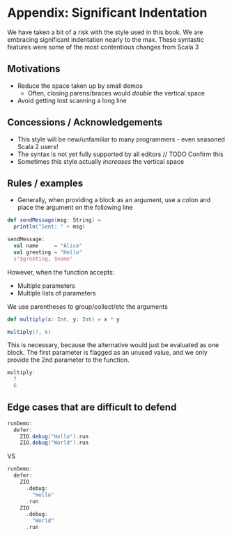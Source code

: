 # Appendix: Significant Indentation
We have taken a bit of a risk with the style used in this book.
We are embracing significant indentation nearly to the max.
These syntastic features were some of the most contentious changes from Scala 3

## Motivations
- Reduce the space taken up by small demos
  - Often, closing parens/braces would *double* the vertical space
- Avoid getting lost scanning a long line

## Concessions / Acknowledgements
- This style will be new/unfamiliar to many programmers - even seasoned Scala 2 users!
- The syntax is not yet fully supported by all editors // TODO Confirm this
- Sometimes this style actually *increases* the vertical space

## Rules / examples
- Generally, when providing a block as an argument, use a colon and place the argument on the following line
```scala mdoc
def sendMessage(msg: String) =
  println("Sent: " + msg)
```

```scala mdoc
sendMessage:
  val name     = "Alice"
  val greeting = "Hello"
  s"$greeting, $name"
```

However, when the function accepts:

- Multiple parameters
- Multiple lists of parameters

We use parentheses to group/collect/etc the arguments
```scala mdoc:invisible
def multiply(x: Int, y: Int) = x * y
```

```scala mdoc
multiply(7, 6)
```

This is necessary, because the alternative would just be evaluated as one block.
The first parameter is flagged as an unused value, and we only provide the 2nd parameter to the function.

```scala mdoc:fail
multiply:
  7
  6
```


## Edge cases that are difficult to defend
```scala mdoc
runDemo:
  defer:
    ZIO.debug("Hello").run
    ZIO.debug("World").run
```
VS
```scala mdoc
runDemo:
  defer:
    ZIO
      .debug:
        "Hello"
      .run
    ZIO
      .debug:
        "World"
      .run
```
